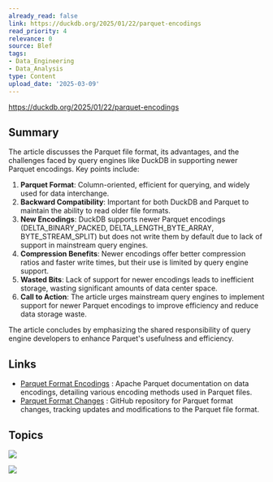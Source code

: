 ```yaml
---
already_read: false
link: https://duckdb.org/2025/01/22/parquet-encodings
read_priority: 4
relevance: 0
source: Blef
tags:
- Data_Engineering
- Data_Analysis
type: Content
upload_date: '2025-03-09'
---
```


https://duckdb.org/2025/01/22/parquet-encodings
## Summary

The article discusses the Parquet file format, its advantages, and the challenges faced by query engines like DuckDB in supporting newer Parquet encodings. Key points include:

1. **Parquet Format**: Column-oriented, efficient for querying, and widely used for data interchange.
2. **Backward Compatibility**: Important for both DuckDB and Parquet to maintain the ability to read older file formats.
3. **New Encodings**: DuckDB supports newer Parquet encodings (DELTA_BINARY_PACKED, DELTA_LENGTH_BYTE_ARRAY, BYTE_STREAM_SPLIT) but does not write them by default due to lack of support in mainstream query engines.
4. **Compression Benefits**: Newer encodings offer better compression ratios and faster write times, but their use is limited by query engine support.
5. **Wasted Bits**: Lack of support for newer encodings leads to inefficient storage, wasting significant amounts of data center space.
6. **Call to Action**: The article urges mainstream query engines to implement support for newer Parquet encodings to improve efficiency and reduce data storage waste.

The article concludes by emphasizing the shared responsibility of query engine developers to enhance Parquet's usefulness and efficiency.
## Links

- [Parquet Format Encodings](https://parquet.apache.org/docs/file-format/data-pages/encodings/) : Apache Parquet documentation on data encodings, detailing various encoding methods used in Parquet files.
- [Parquet Format Changes](https://github.com/apache/parquet-format/blob/master/CHANGES.md) : GitHub repository for Parquet format changes, tracking updates and modifications to the Parquet file format.

## Topics

![](topics/Tool/Apache%20Parquet)

![](topics/Library/DuckDB)